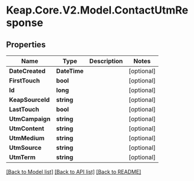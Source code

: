 # Keap.Core.V2.Model.ContactUtmResponse

## Properties

Name | Type | Description | Notes
------------ | ------------- | ------------- | -------------
**DateCreated** | **DateTime** |  | [optional] 
**FirstTouch** | **bool** |  | [optional] 
**Id** | **long** |  | [optional] 
**KeapSourceId** | **string** |  | [optional] 
**LastTouch** | **bool** |  | [optional] 
**UtmCampaign** | **string** |  | [optional] 
**UtmContent** | **string** |  | [optional] 
**UtmMedium** | **string** |  | [optional] 
**UtmSource** | **string** |  | [optional] 
**UtmTerm** | **string** |  | [optional] 

[[Back to Model list]](../README.md#documentation-for-models) [[Back to API list]](../README.md#documentation-for-api-endpoints) [[Back to README]](../README.md)

